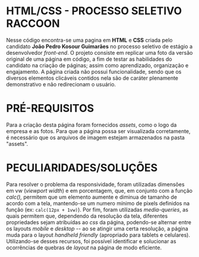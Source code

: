 # HTML/CSS - PROCESSO SELETIVO RACCOON
Nesse código encontra-se uma pagina em **HTML** e **CSS** criada pelo candidato **João Pedro Kosour Guimarães** no processo seletivo de estágio a desenvolvedor *front-end*. O projeto consiste em replicar uma foto da versão original de uma página em código, a fim de testar as habilidades do candidato na criação de páginas; assim como aprendizado, organização e engajamento.
A página criada não possui funcionalidade, sendo que os diversos elementos clicáveis contidos nela são de caráter plenamente demonstrativo e não redirecionam o usuário.
	
# PRÉ-REQUISITOS
Para a criação desta página foram fornecidos *assets*, como o logo da empresa e as fotos. Para que a página possa ser visualizada corretamente, é necessário que os arquivos de imagem estejam armazenados na pasta "assets".

# PECULIARIDADES/SOLUÇÕES
Para resolver o problema da responsividade, foram utilizadas dimensões em vw (*viewport width*) e em porcentagem, que, em conjunto com a função *calc(),* permitem que um elemento aumente e diminua de tamanho de acordo com a tela, mantendo-se um numero mínimo de pixels definidos na função (ex: `calc(12px + 1vw)`).
Por fim, foram utilizadas *media-queries*, as quais permitem que, dependendo da resolução da tela, diferentes propriedades sejam atribuídas ao *css* da página, podendo-se alternar entre os layouts *mobile* e *desktop* -- ao se atingir uma certa resolução, a página muda para o layout *handheld friendly* (apropriado para tablets e celulares).
Utilizando-se desses recursos, foi possível identificar e solucionar as ocorrências de quebras de *layout* na página de modo eficiente.